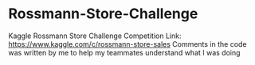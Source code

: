 # Rossmann-Store-Challenge
Kaggle Rossmann Store Challenge
Competition Link: https://www.kaggle.com/c/rossmann-store-sales
Comments in the code was written by me to help my teammates understand what I was doing

